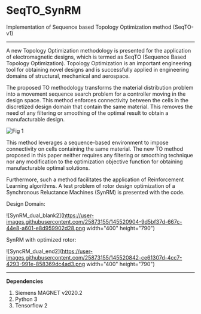 # SeqTO_SynRM
Implementation of Sequence based Topology Optimization method (SeqTO-v1)

---
A new Topology Optimization methodology is presented for the application of electromagnetic designs, which is termed as SeqTO (Sequence Based Topology Optimization). Topology Optimization is an important engineering tool for obtaining novel designs and is successfully applied in engineering domains of structural, mechanical and aerospace.

The proposed TO methodology transforms the material distribution problem into a movement sequence search problem for a controller moving in the design space. This method enforces connectivity between the cells in the discretized design domain that contain the same material. This removes the need of any filtering or smoothing of the optimal result to obtain a manufacturable design. 

![Fig 1](https://user-images.githubusercontent.com/25873155/145520435-897fcd98-d4e5-40c8-a06c-5a19716eed8a.png)


This method leverages a sequence-based environment to impose connectivity on cells containing the same material. The new TO method proposed in this paper neither requires any filtering or smoothing technique nor any modification to the optimization objective function for obtaining manufacturable optimal solutions.

Furthermore, such a method facilitates the application of Reinforcement Learning algorithms. A test problem of rotor design optimization of a Synchronous Reluctance Machines (SynRM) is presented with the code.

Design Domain: 

![SynRM_dual_blank2](https://user-images.githubusercontent.com/25873155/145520904-9d5bf37d-667c-44e8-a601-e8d959902d28.png width="400" height="790")

SynRM with optimized rotor:

![SyncRM_dual_end2](https://user-images.githubusercontent.com/25873155/145520842-ce61307d-4cc7-4293-991e-858369dc4ad3.png width="400" height="790")

---

**Dependencies**
1. Siemens MAGNET v2020.2
2. Python 3
3. Tensorflow 2
